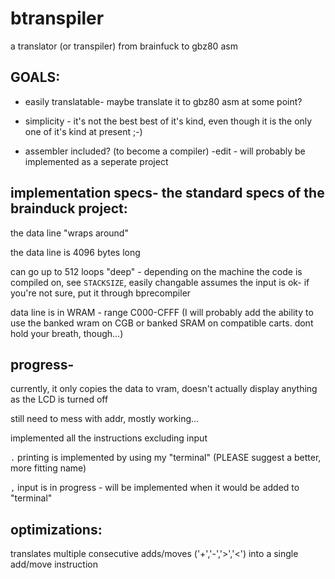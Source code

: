 # btranspiler

a translator (or transpiler) from brainfuck to gbz80 asm
## GOALS:

- easily translatable- maybe translate it to gbz80 asm at some point?

- simplicity - it's not the best best of it's kind, even though it is the only one of it's kind at present ;-)

- assembler included? (to become a compiler) -edit - will probably be implemented as a seperate project

## implementation specs- the standard specs of the brainduck project:
the data line "wraps around"

the data line is 4096 bytes long

can go up to 512 loops "deep" - depending on the machine the code is compiled on, see `STACKSIZE`, easily changable
assumes the input is ok- if you're not sure, put it through bprecompiler
	
data line is in WRAM - range C000-CFFF
(I will probably add the ability to use the banked wram on CGB or banked SRAM on compatible carts. dont hold your breath, though...)
## progress- 
currently, it only copies the data to vram, doesn't actually display anything as the LCD is turned off

still need to mess with addr, mostly working...

implemented all the instructions excluding input

`.` printing is implemented by using my "terminal" (PLEASE suggest a better, more fitting name)

`,` input is in progress - will be implemented when it would be added to "terminal"

## optimizations:
translates multiple consecutive adds/moves ('+','-','>','<') into a single add/move instruction
